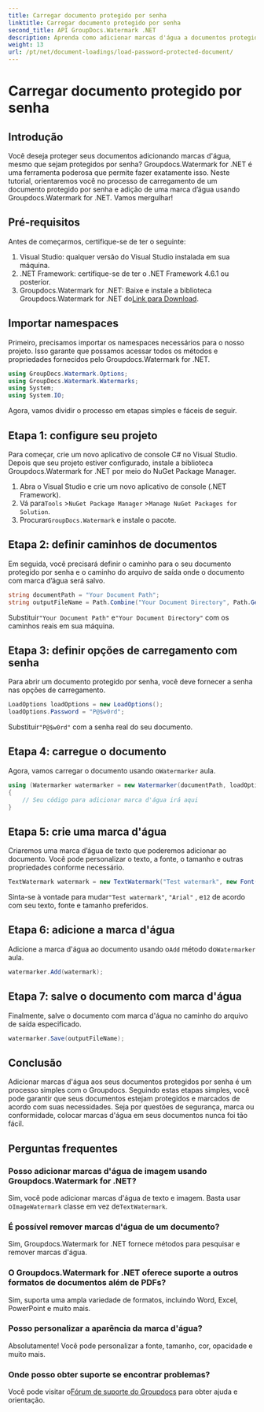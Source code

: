 ```yaml
---
title: Carregar documento protegido por senha
linktitle: Carregar documento protegido por senha
second_title: API GroupDocs.Watermark .NET
description: Aprenda como adicionar marcas d'água a documentos protegidos por senha usando Groupdocs Watermark for .NET com nosso guia passo a passo. Proteja e marque seus arquivos facilmente.
weight: 13
url: /pt/net/document-loadings/load-password-protected-document/
---
```


# Carregar documento protegido por senha

## Introdução
Você deseja proteger seus documentos adicionando marcas d'água, mesmo que sejam protegidos por senha? Groupdocs.Watermark for .NET é uma ferramenta poderosa que permite fazer exatamente isso. Neste tutorial, orientaremos você no processo de carregamento de um documento protegido por senha e adição de uma marca d’água usando Groupdocs.Watermark for .NET. Vamos mergulhar!
## Pré-requisitos
Antes de começarmos, certifique-se de ter o seguinte:
1. Visual Studio: qualquer versão do Visual Studio instalada em sua máquina.
2. .NET Framework: certifique-se de ter o .NET Framework 4.6.1 ou posterior.
3. Groupdocs.Watermark for .NET: Baixe e instale a biblioteca Groupdocs.Watermark for .NET do[Link para Download](https://releases.groupdocs.com/Watermark/net/).
## Importar namespaces
Primeiro, precisamos importar os namespaces necessários para o nosso projeto. Isso garante que possamos acessar todos os métodos e propriedades fornecidos pelo Groupdocs.Watermark for .NET.
```csharp
using GroupDocs.Watermark.Options;
using GroupDocs.Watermark.Watermarks;
using System;
using System.IO;
```
Agora, vamos dividir o processo em etapas simples e fáceis de seguir.
## Etapa 1: configure seu projeto
Para começar, crie um novo aplicativo de console C# no Visual Studio. Depois que seu projeto estiver configurado, instale a biblioteca Groupdocs.Watermark for .NET por meio do NuGet Package Manager.
1. Abra o Visual Studio e crie um novo aplicativo de console (.NET Framework).
2.  Vá para`Tools` >`NuGet Package Manager` >`Manage NuGet Packages for Solution`.
3.  Procurar`GroupDocs.Watermark` e instale o pacote.
## Etapa 2: definir caminhos de documentos
Em seguida, você precisará definir o caminho para o seu documento protegido por senha e o caminho do arquivo de saída onde o documento com marca d’água será salvo.
```csharp
string documentPath = "Your Document Path";
string outputFileName = Path.Combine("Your Document Directory", Path.GetFileName(documentPath));
```
 Substituir`"Your Document Path"` e`"Your Document Directory"` com os caminhos reais em sua máquina.
## Etapa 3: definir opções de carregamento com senha
Para abrir um documento protegido por senha, você deve fornecer a senha nas opções de carregamento.
```csharp
LoadOptions loadOptions = new LoadOptions();
loadOptions.Password = "P@$w0rd";
```
 Substituir`"P@$w0rd"` com a senha real do seu documento.
## Etapa 4: carregue o documento
 Agora, vamos carregar o documento usando o`Watermarker` aula.
```csharp
using (Watermarker watermarker = new Watermarker(documentPath, loadOptions))
{
    // Seu código para adicionar marca d'água irá aqui
}
```
## Etapa 5: crie uma marca d'água
Criaremos uma marca d’água de texto que poderemos adicionar ao documento. Você pode personalizar o texto, a fonte, o tamanho e outras propriedades conforme necessário.
```csharp
TextWatermark watermark = new TextWatermark("Test watermark", new Font("Arial", 12));
```
 Sinta-se à vontade para mudar`"Test watermark"`, `"Arial"` , e`12` de acordo com seu texto, fonte e tamanho preferidos.
## Etapa 6: adicione a marca d'água
 Adicione a marca d'água ao documento usando o`Add` método do`Watermarker` aula.
```csharp
watermarker.Add(watermark);
```
## Etapa 7: salve o documento com marca d'água
Finalmente, salve o documento com marca d'água no caminho do arquivo de saída especificado.
```csharp
watermarker.Save(outputFileName);
```
## Conclusão
Adicionar marcas d'água aos seus documentos protegidos por senha é um processo simples com o Groupdocs. Seguindo estas etapas simples, você pode garantir que seus documentos estejam protegidos e marcados de acordo com suas necessidades. Seja por questões de segurança, marca ou conformidade, colocar marcas d'água em seus documentos nunca foi tão fácil.
## Perguntas frequentes
### Posso adicionar marcas d'água de imagem usando Groupdocs.Watermark for .NET?
 Sim, você pode adicionar marcas d'água de texto e imagem. Basta usar o`ImageWatermark` classe em vez de`TextWatermark`.
### É possível remover marcas d'água de um documento?
Sim, Groupdocs.Watermark for .NET fornece métodos para pesquisar e remover marcas d'água.
### O Groupdocs.Watermark for .NET oferece suporte a outros formatos de documentos além de PDFs?
Sim, suporta uma ampla variedade de formatos, incluindo Word, Excel, PowerPoint e muito mais.
### Posso personalizar a aparência da marca d'água?
Absolutamente! Você pode personalizar a fonte, tamanho, cor, opacidade e muito mais.
### Onde posso obter suporte se encontrar problemas?
 Você pode visitar o[Fórum de suporte do Groupdocs](https://forum.groupdocs.com/c/watermark/19) para obter ajuda e orientação.